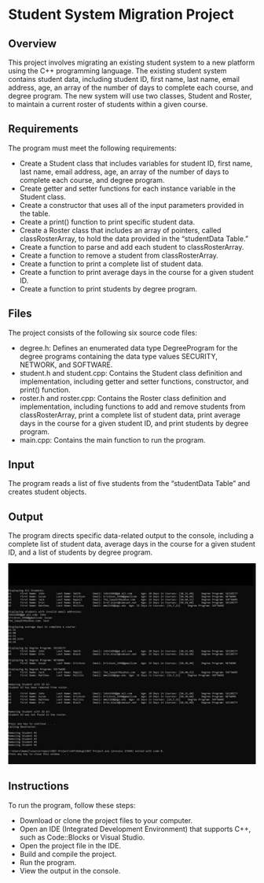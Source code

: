 # Student System Migration Project

## Overview

This project involves migrating an existing student system to a new platform using the C++ programming language. The existing student system contains student data, including student ID, first name, last name, email address, age, an array of the number of days to complete each course, and degree program. The new system will use two classes, Student and Roster, to maintain a current roster of students within a given course.

## Requirements

The program must meet the following requirements:

* Create a Student class that includes variables for student ID, first name, last name, email address, age, an array of the number of days to complete each course, and degree program.
* Create getter and setter functions for each instance variable in the Student class.
* Create a constructor that uses all of the input parameters provided in the table.
* Create a print() function to print specific student data.
* Create a Roster class that includes an array of pointers, called classRosterArray, to hold the data provided in the “studentData Table.”
* Create a function to parse and add each student to classRosterArray.
* Create a function to remove a student from classRosterArray.
* Create a function to print a complete list of student data.
* Create a function to print average days in the course for a given student ID.
* Create a function to print students by degree program.

## Files
The project consists of the following six source code files:

* degree.h: Defines an enumerated data type DegreeProgram for the degree programs containing the data type values SECURITY, NETWORK, and SOFTWARE.
* student.h and student.cpp: Contains the Student class definition and implementation, including getter and setter functions, constructor, and print() function.
* roster.h and roster.cpp: Contains the Roster class definition and implementation, including functions to add and remove students from classRosterArray, print a complete list of student data, print average days in the course for a given student ID, and print students by degree program.
* main.cpp: Contains the main function to run the program.

## Input
The program reads a list of five students from the “studentData Table” and creates student objects. 

## Output
The program directs specific data-related output to the console, including a complete list of student data, average days in the course for a given student ID, and a list of students by degree program.

![Output Screenshot](https://github.com/mwmullins2/Student-System-Migration/blob/b4969e7dc79e74b79f37d312a65993e2ad8020fb/SSM%20Output.JPG)

## Instructions

To run the program, follow these steps:

* Download or clone the project files to your computer.
* Open an IDE (Integrated Development Environment) that supports C++, such as Code::Blocks or Visual Studio.
* Open the project file in the IDE.
* Build and compile the project.
* Run the program.
* View the output in the console.
